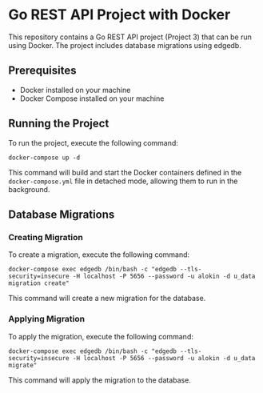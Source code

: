 # Go REST API Project with Docker

This repository contains a Go REST API project (Project 3) that can be run using Docker. The project includes database migrations using edgedb.

## Prerequisites

- Docker installed on your machine
- Docker Compose installed on your machine

## Running the Project

To run the project, execute the following command:

```docker-compose up -d```

This command will build and start the Docker containers defined in the ```docker-compose.yml``` file in detached mode, allowing them to run in the background.

## Database Migrations

### Creating Migration

To create a migration, execute the following command:

```docker-compose exec edgedb /bin/bash -c "edgedb --tls-security=insecure -H localhost -P 5656 --password -u alokin -d u_data migration create"```

This command will create a new migration for the database.

### Applying Migration

To apply the migration, execute the following command:

```docker-compose exec edgedb /bin/bash -c "edgedb --tls-security=insecure -H localhost -P 5656 --password -u alokin -d u_data migrate"```

This command will apply the migration to the database.
